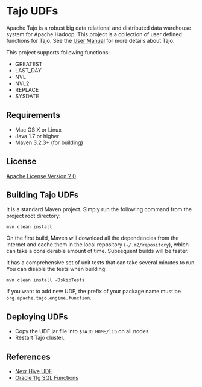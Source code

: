 # Tajo UDFs

Apache Tajo is a robust big data relational and distributed data warehouse system for Apache Hadoop. This project is a collection of user defined functions for Tajo. See the [User Manual](http://tajo.apache.org/docs/current/getting_started.html) for more details about Tajo.

This project supports following functions:

* GREATEST
* LAST_DAY
* NVL
* NVL2
* REPLACE
* SYSDATE

## Requirements

* Mac OS X or Linux
* Java 1.7 or higher
* Maven 3.2.3+ (for building)

## License
[Apache License Version 2.0](http://www.apache.org/licenses/LICENSE-2.0)

## Building Tajo UDFs

It is a standard Maven project. Simply run the following command from the project root directory:

    mvn clean install

On the first build, Maven will download all the dependencies from the internet and cache them in the local repository (`~/.m2/repository`), which can take a considerable amount of time. Subsequent builds will be faster.

It has a comprehensive set of unit tests that can take several minutes to run. You can disable the tests when building:

    mvn clean install -DskipTests

If you want to add new UDF, the prefix of your package name must be ``org.apache.tajo.engine.function``.

## Deploying UDFs
* Copy the UDF jar file into ``$TAJO_HOME/lib`` on all nodes
* Restart Tajo cluster.

## References
* [Nexr Hive UDF](https://github.com/nexr/hive-udf)
* [Oracle 11g SQL Functions](http://docs.oracle.com/cd/B28359_01/server.111/b28286/functions001.htm#i88893)